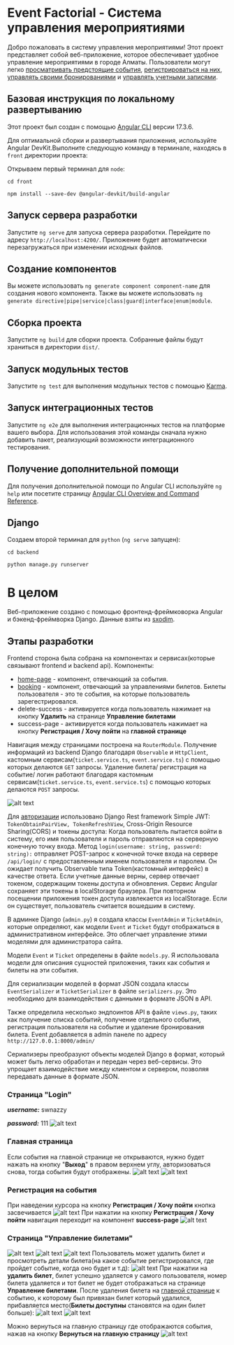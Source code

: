 # Event Factorial - Система управления мероприятиями

Добро пожаловать в систему управления мероприятиями! Этот проект представляет собой веб-приложение, которое обеспечивает удобное управление мероприятиями в городе Алматы. Пользователи могут легко [просматривать предстоящие события](#главная-страница), [регистрироваться на них](#регистрация-на-события), [управлять своими бронированиями](#страница-управление-билетами) и [управлять учетными записями](#страница-login).

## Базовая инструкция по локальному развертыванию 
Этот проект был создан с помощью [Angular CLI](https://github.com/angular/angular-cli) версии 17.3.6.

Для оптимальной сборки и развертывания приложения, используйте Angular DevKit.Выполните следующую команду в терминале, находясь в ```front``` директории проекта:

Открываем первый терминал для `node`:


```cd front```

```npm install --save-dev @angular-devkit/build-angular```


## Запуск сервера разработки

Запустите `ng serve` для запуска сервера разработки. Перейдите по адресу `http://localhost:4200/`. Приложение будет автоматически перезагружаться при изменении исходных файлов.

## Создание компонентов

Вы можете использовать `ng generate component component-name` для создания нового компонента. Также вы можете использовать `ng generate directive|pipe|service|class|guard|interface|enum|module`.

## Сборка проекта

Запустите `ng build` для сборки проекта. Собранные файлы будут храниться в директории `dist/`.

## Запуск модульных тестов

Запустите `ng test` для выполнения модульных тестов с помощью [Karma](https://karma-runner.github.io).

## Запуск интеграционных тестов

Запустите `ng e2e` для выполнения интеграционных тестов на платформе вашего выбора. Для использования этой команды сначала нужно добавить пакет, реализующий возможности интеграционного тестирования.

## Получение дополнительной помощи

Для получения дополнительной помощи по Angular CLI используйте `ng help` или посетите страницу [Angular CLI Overview and Command Reference](https://angular.io/cli).

## Django 

Создаем второй терминал для `python` (`ng serve` запущен):

```cd backend```


```python manage.py runserver```

# В целом
Веб-приложение создано с помощью фронтенд-фреймковорка Angular и бэкенд-фреймворка Django. 
Данные взяты из [sxodim](https://sxodim.com/almaty). 

## Этапы разработки
Frontend сторона была собрана на компонентах и сервисах(которые связывают frontend и backend api). Компоненты: 
 * [home-page](#главная-страница) - компонент, отвечающий за события. 
 * [booking](#страница-управление-билетами) - компонент, отвечающий за управлениями билетов. Билеты пользователя - это те события, на которые пользователь зарегестрировался.
 * delete-success - активируется когда пользователь нажимает на кнопку **Удалить** на странице **Управление билетами**
 * success-page - активируется когда пользователь нажимает на кнопку **Регистрация / Хочу пойти** на **главной странице**

Навигация между страницами построена на ```RouterModule```. Получение информаций из backend Django благодаря ```Observable``` и ```HttpClient```, кастомным сервисам(```ticket.service.ts```, ```event.service.ts```) с помощью которых делаются ```GET``` запросы. Удаление билета/ регистрация на событие/ логин работают благодаря кастомным сервисам(```ticket.service.ts```, ```event.service.ts```) с помощью которых делаются ```POST``` запросы.

![alt text](./preview/terminal_outs.png)

Для [авторизации](#страница-login) использовано Django Rest framework Simple JWT: ```TokenObtainPairView, TokenRefreshView```, Cross-Origin Resource Sharing(CORS) и токены доступа:
Когда пользователь пытается войти в систему, его имя пользователя и пароль отправляются на серверную конечную точку входа. Метод ```login(username: string, password: string):``` отправляет POST-запрос к конечной точке входа на сервере ```/api/login/``` с предоставленным именем пользователя и паролем. Он ожидает получить Observable типа Token(кастомный интерфейс) в качестве ответа.
Если учетные данные верны, сервер отвечает токеном, содержащим токены доступа и обновления.
Сервис Angular сохраняет эти токены в localStorage браузера.
При повторном посещении приложения токен доступа извлекается из localStorage. Если он существует, пользователь считается вошедшим в систему.


В админке Django (`admin.py`) я создала классы `EventAdmin` и `TicketAdmin`, которые определяют, как модели `Event` и `Ticket` будут отображаться в административном интерфейсе. Это облегчает управление этими моделями для администратора сайта.

Модели `Event` и `Ticket` определены в файле `models.py`. Я использовала модели для описания сущностей приложения, таких как события и билеты на эти события.

Для сериализации моделей в формат JSON создала классы `EventSerializer` и `TicketSerializer` в файле `serializers.py`. Это необходимо для взаимодействия с данными в формате JSON в API.

Также определила несколько эндпоинтов API в файле `views.py`, таких как получение списка событий, получение отдельного события, регистрация пользователя на событие и удаление бронирования билета. Event добавляется в admin панеле по адресу `http://127.0.0.1:8000/admin/`

Сериализеры преобразуют объекты моделей Django в формат, который может быть легко обработан и передан через веб-сервисы. Это упрощает взаимодействие между клиентом и сервером, позволяя передавать данные в формате JSON.

### Страница "Login"
***username:*** swnazzy

***password:*** 111
![alt text](./preview/image-8.png)
### Главная страница
Если события на главной странице не открываются, нужно будет нажать на кнопку "**Выход**" в правом верхнем углу, авторизоваться снова, тогда события будут отображены.
![alt text](./preview/image-9.png)
![alt text](./preview/image_home2.png)
### Регистрация на события
При наведении курсора на кнопку **Регистрация / Хочу пойти** кнопка засвечивается 
![alt text](./preview/image-10.png)
При нажатии на кнопку **Регистрация / Хочу пойти** навигация переходит на компонент **success-page**
![alt text](/preview/rega.png)
### Страница "**Управление билетами**"
 ![alt text](./preview/image.png) 
![alt text](./preview/image-5.png)
![alt text](./preview/image-6.png)
 Пользователь может удалить билет и просмотреть детали билета(на какое событие регистрировался, где пройдет событие, когда оно будет и т.д):
![alt text](./preview/image-2.png)
 При нажатии на **удалить билет**, билет успешно удаляется у самого пользователя, номер билета удаляется и тот билет не будет отображаться на странице **Управление билетами**. После удаления билета на [главной странице](#главная-страница) к событию, к которому был привязан билет который удалился, прибавляется место(**Билеты доступны** становятся на один билет больше):
 ![alt text](./preview/image-3.png)
 ![alt text](./preview/image-4.png)

Можно вернуться на главную страницу где отображаются события, нажав на кнопку **Вернуться на главную страницу**
![alt text](./preview/image-7.png)